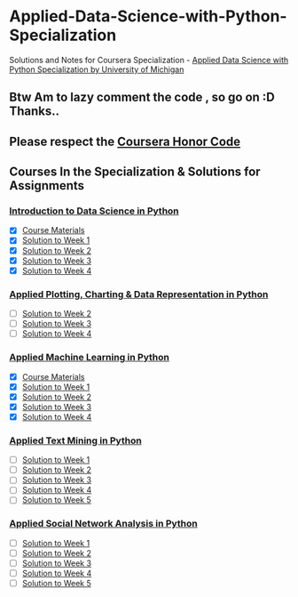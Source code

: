 # Applied-Data-Science-with-Python-Specialization
Solutions and Notes for Coursera Specialization - [Applied Data Science with Python Specialization by University of Michigan](https://www.coursera.org/specializations/data-science-python)

## Btw Am to lazy comment the code , so go on :D Thanks..
## Please respect the [Coursera Honor Code](https://learner.coursera.help/hc/en-us/articles/209818863)

## Courses In the Specialization & Solutions for Assignments

### [Introduction to Data Science in Python](https://www.coursera.org/learn/python-data-analysis)
- [x] [Course Materials ](https://github.com/Xwyzworms/AppliedDataScience/tree/master/Introduction%20to%20Data%20Science%20in%20Python/CourseMaterials/workspace/home/jovyan/work)
- [x] [Solution to Week 1](https://github.com/Xwyzworms/AppliedDataScience/tree/master/Introduction%20to%20Data%20Science%20in%20Python/Week1)
- [x] [Solution to Week 2](https://github.com/Xwyzworms/AppliedDataScience/tree/master/Introduction%20to%20Data%20Science%20in%20Python/Week2)
- [x] [Solution to Week 3](https://github.com/Xwyzworms/AppliedDataScience/tree/master/Introduction%20to%20Data%20Science%20in%20Python/Week3)
- [x] [Solution to Week 4](https://github.com/Xwyzworms/AppliedDataScience/tree/master/Introduction%20to%20Data%20Science%20in%20Python/Week4)

### [Applied Plotting, Charting & Data Representation in Python](https://www.coursera.org/learn/python-plotting)
- [ ] [Solution to Week 2]()
- [ ] [Solution to Week 3]()
- [ ] [Solution to Week 4]()

### [Applied Machine Learning in Python](https://www.coursera.org/learn/python-machine-learning)
- [x] [Course Materials](https://github.com/Xwyzworms/AppliedDataScience/tree/master/Applied%20Machine%20Learning/Course%20Materials)
- [x] [Solution to Week 1](https://github.com/Xwyzworms/AppliedDataScience/tree/master/Applied%20Machine%20Learning/Week%201)
- [x] [Solution to Week 2](https://github.com/Xwyzworms/AppliedDataScience/tree/master/Applied%20Machine%20Learning/Week%202)
- [x] [Solution to Week 3](https://github.com/Xwyzworms/AppliedDataScience/tree/master/Applied%20Machine%20Learning/Week%203)
- [x] [Solution to Week 4](https://github.com/Xwyzworms/AppliedDataScience/tree/master/Applied%20Machine%20Learning/Week%204)

### [Applied Text Mining in Python](https://www.coursera.org/learn/python-text-mining)
- [ ] [Solution to Week 1]()
- [ ] [Solution to Week 2]()
- [ ] [Solution to Week 3]()
- [ ] [Solution to Week 4]()
- [ ] [Solution to Week 5]()

### [Applied Social Network Analysis in Python](https://www.coursera.org/learn/python-social-network-analysis)
- [ ] [Solution to Week 1]()
- [ ] [Solution to Week 2]()
- [ ] [Solution to Week 3]()
- [ ] [Solution to Week 4]()
- [ ] [Solution to Week 5]()
